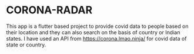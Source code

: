 # CORONA-RADAR
This app is a flutter based project to provide covid data to people based on their location and they can also search on the basis of country or Indian states. I have used an API from https://corona.lmao.ninja/ for covid data of state or country.
